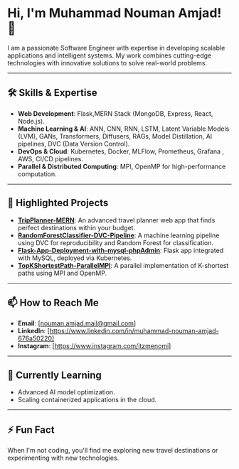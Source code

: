 # Hi, I'm Muhammad Nouman Amjad! 👋

I am a passionate Software Engineer with expertise in developing scalable applications and intelligent systems. My work combines cutting-edge technologies with innovative solutions to solve real-world problems.

---

## 🛠️ Skills & Expertise
- **Web Development**: Flask,MERN Stack (MongoDB, Express, React, Node.js).
- **Machine Learning & AI**: ANN, CNN, RNN, LSTM, Latent Variable Models (LVM), GANs, Transformers, Diffusers, RAGs, Model Distillation, AI pipelines, DVC (Data Version Control).
- **DevOps & Cloud**: Kubernetes, Docker, MLFlow, Prometheus, Grafana , AWS, CI/CD pipelines.
- **Parallel & Distributed Computing**: MPI, OpenMP for high-performance computation.

---

## 🚀 Highlighted Projects
- **[TripPlanner-MERN](https://github.com/your-username/TripPlanner-MERN)**: An advanced travel planner web app that finds perfect destinations within your budget.
- **[RandomForestClassifier-DVC-Pipeline](https://github.com/your-username/RandomForestClassifier-DVC-Pipeline)**: A machine learning pipeline using DVC for reproducibility and Random Forest for classification.
- **[Flask-App-Deployment-with-mysql-phpAdmin](https://github.com/your-username/Flask-App-Deployment-with-mysql-phpAdmin)**: Flask app integrated with MySQL, deployed via Kubernetes.
- **[TopKShortestPath-ParallelMPI](https://github.com/your-username/TopKShortestPath-ParallelMPI)**: A parallel implementation of K-shortest paths using MPI and OpenMP.

---

## 📫 How to Reach Me
- **Email**: [nouman.amjad.mail@gmail.com]
- **LinkedIn**: [https://www.linkedin.com/in/muhammad-nouman-amjad-676a50220]
- **Instagram**: [https://www.instagram.com/itzmenomi]

---

## 🌱 Currently Learning
- Advanced AI model optimization.
- Scaling containerized applications in the cloud.

---

## ⚡ Fun Fact
When I'm not coding, you'll find me exploring new travel destinations or experimenting with new technologies.
